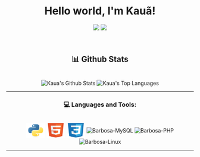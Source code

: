 <h1 align="center">
      Hello world, I'm Kauã!
 
  
</h1>


<p align="center">   
  <a href="mailto:kaua.barbosa4@outlook.com" target="_blank"><img src="https://img.shields.io/badge/-Email-0D1117?style=for-the-badge&logo=gmail&logoColor=7B34A3"></a>
  <a href="https://www.linkedin.com/in/kau%C3%A3-barbosa-do-nascimento-3b9832231/" target="_blank"><img src="https://img.shields.io/badge/-LinkedIn-0D1117?style=for-the-badge&logo=linkedin&logoColor=7B34A3"></a> 
</p>

<br>

 <h2 align="center">📊 Github Stats</h2>

<br/>

<div>
  
  <div align="center">
    <img alt="Kaua's Github Stats" src="https://github-readme-stats.vercel.app/api?username=devkauab&show_icons=true&include_all_commits=true&count_private=true&theme=react&hide_border=true&bg_color=0D1117&title_color=7B34A3&icon_color=7B34A3" height="180"/>
    <img alt="Kaua's Top Languages" src="https://github-readme-stats.vercel.app/api/top-langs/?username=devkauab&langs_count=10&layout=compact&theme=react&hide_border=true&bg_color=0D1118&title_color=7B34A3&icon_color=7B34A3" height="180"/>
    <br/>
  </div>

<hr/>

<div align="center">

### 💻 Languages and Tools:

<div>
  <div style="display: inline_block"><br>
  <img align="center" alt="Barbosa-Python" height="40" width="50" src="https://raw.githubusercontent.com/devicons/devicon/master/icons/python/python-original.svg">
  <img align="center" alt="Barbosa-HTML" height="40" width="50" src="https://raw.githubusercontent.com/devicons/devicon/master/icons/html5/html5-original.svg">
  <img align="center" alt="Barbosa-CSS" height="40" width="50" src="https://raw.githubusercontent.com/devicons/devicon/master/icons/css3/css3-original.svg">
  <img align="center" alt="Barbosa-MySQL" height="40" width="50" src="https://cdn.jsdelivr.net/gh/devicons/devicon/icons/mysql/mysql-original.svg">
  <img align="center" alt="Barbosa-PHP" height="40" width="50" src="https://cdn.jsdelivr.net/gh/devicons/devicon/icons/php/php-plain.svg"/>
  <img align="center" alt="Barbosa-Linux" height="40" width="50" src="https://cdn.jsdelivr.net/gh/devicons/devicon/icons/linux/linux-original.svg"/>
  
<hr/>
